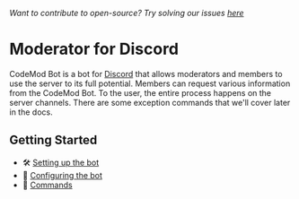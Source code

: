 _Want to contribute to open-source? Try solving our issues [here](https://github.com/rahul1116/discordbot/issues)_

# Moderator for Discord

CodeMod Bot is a bot for [Discord](https://discordapp.com) that allows moderators and members to use the server to its full potential. Members can request various information from the CodeMod Bot. To the user, the entire process happens on the server channels. There are some exception commands that we'll cover later in the docs.

## Getting Started

-   🛠️ [Setting up the bot](https://github.com/rahul1116/CodeMod/blob/master/docs/setup.md)
-   📝 [Configuring the bot](https://github.com/rahul1116/CodeMod/blob/master/docs/configuration.md)
-   🤖 [Commands](https://github.com/rahul1116/CodeMod/blob/master/docs/commands.md)
